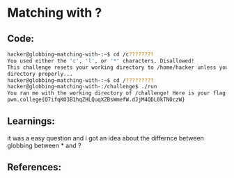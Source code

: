 # Matching with ?
## Code:
```bash
hacker@globbing~matching-with-:~$ cd /c????????
You used either the 'c', 'l', or '*' characters. Disallowed!
This challenge resets your working directory to /home/hacker unless you change
directory properly...
hacker@globbing~matching-with-:~$ cd /?????????
hacker@globbing~matching-with-:/challenge$ ./run
You ran me with the working directory of /challenge! Here is your flag:
pwn.college{Q7ifqKO3B1hqZHLQuqXZBsWmefW.dJjM4QDL0kTN0czW}
```
## Learnings:
it was a easy question and i got an idea about the differnce between globbing between * and ?
## References:
